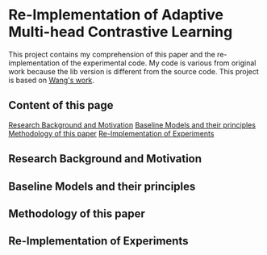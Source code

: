 # Re-Implementation of Adaptive Multi-head Contrastive Learning
This project contains my comprehension of this paper and the re-implementation of the experimental code. My code is various from original work because the lib version is different from the source code. This project is based on [Wang's work](https://github.com/LeiWangR/cl).
## Content of this page
[Research Background and Motivation](#research-background-and-motivation)
[Baseline Models and their principles](#Baseline-Models-and-their-principles)
[Methodology of this paper](#Methodology-of-this-paper)
[Re-Implementation of Experiments](#Re-Implementation-of-Experiments)

## Research Background and Motivation

## Baseline Models and their principles

## Methodology of this paper

## Re-Implementation of Experiments

